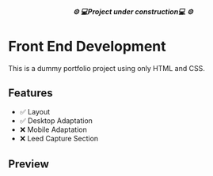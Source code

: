 
<h5 align="center">⚙️ 💻Project under construction💻 ⚙️</h5>


<h1>Front End Development</h1>

<p>This is a dummy portfolio project using only HTML and CSS.</p>

<h2>Features</h2>

<ul>
<li>✅ Layout</li>
<li>✅ Desktop Adaptation</li>
<li>❌ Mobile Adaptation</li>
<li>❌ Leed Capture Section</li>
</ul>

<h2>Preview</h2>

<h3 align="center"></img alt="My Project" title="My Project" src="./img/WEB-SITE-LANDING-PAGE-CURSO-DEV"></h3>


